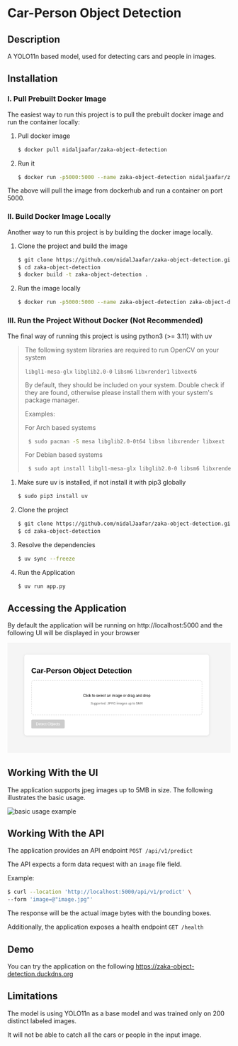 # Car-Person Object Detection

## Description

A YOLO11n based model, used for detecting cars and people in images.

## Installation

### I. Pull Prebuilt Docker Image

The easiest way to run this project is to pull the prebuilt docker image and run the container locally:

1. Pull docker image
    ```bash
   $ docker pull nidaljaafar/zaka-object-detection
   ```
2. Run it
    ```bash
    $ docker run -p5000:5000 --name zaka-object-detection nidaljaafar/zaka-object-detection
    ```
The above will pull the image from dockerhub and run a container on port 5000.

### II. Build Docker Image Locally

Another way to run this project is by building the docker image locally.

1. Clone the project and build the image
    ```bash
   $ git clone https://github.com/nidalJaafar/zaka-object-detection.git 
   $ cd zaka-object-detection
   $ docker build -t zaka-object-detection .
   ```
2. Run the image locally
   ```bash
   $ docker run -p5000:5000 --name zaka-object-detection zaka-object-detection
   ```
### III. Run the Project Without Docker (Not Recommended)

The final way of running this project is using python3 (>= 3.11) with uv

> The following system libraries are required to run OpenCV on your system
> 
> `libgl1-mesa-glx` `libglib2.0-0` `libsm6` `libxrender1` `libxext6`
> 
> By default, they should be included on your system. Double check if they are found, otherwise please install them with your system's package manager.
> 
> Examples:
> 
> For Arch based systems
> 
> ```bash
>  $ sudo pacman -S mesa libglib2.0-0t64 libsm libxrender libxext
> ```
> For Debian based systems
> ```bash
>  $ sudo apt install libgl1-mesa-glx libglib2.0-0 libsm6 libxrender1 libxext6
> ```

1. Make sure uv is installed, if not install it with pip3 globally
   ```bash
   $ sudo pip3 install uv
   ```
2. Clone the project
   ```bash
   $ git clone https://github.com/nidalJaafar/zaka-object-detection.git
   $ cd zaka-object-detection
   ```
3. Resolve the dependencies
   ```bash
   $ uv sync --freeze
   ```
4. Run the Application
   ```bash
   $ uv run app.py
   ```
   
## Accessing the Application

By default the application will be running on http://localhost:5000 and the following UI will be displayed in your browser

![UI](img.png)

## Working With the UI

The application supports jpeg images up to 5MB in size. The following illustrates the basic usage.

![basic usage example](example.gif)

## Working With the API

The application provides an API endpoint `POST /api/v1/predict`

The API expects a form data request with an `image` file field.

Example:

```bash
$ curl --location 'http://localhost:5000/api/v1/predict' \
--form 'image=@"image.jpg"'
```

The response will be the actual image bytes with the bounding boxes.

Additionally, the application exposes a health endpoint `GET /health`

## Demo

You can try the application on the following https://zaka-object-detection.duckdns.org

## Limitations

The model is using YOLO11n as a base model and was trained only on 200 distinct labeled images.

It will not be able to catch all the cars or people in the input image.

